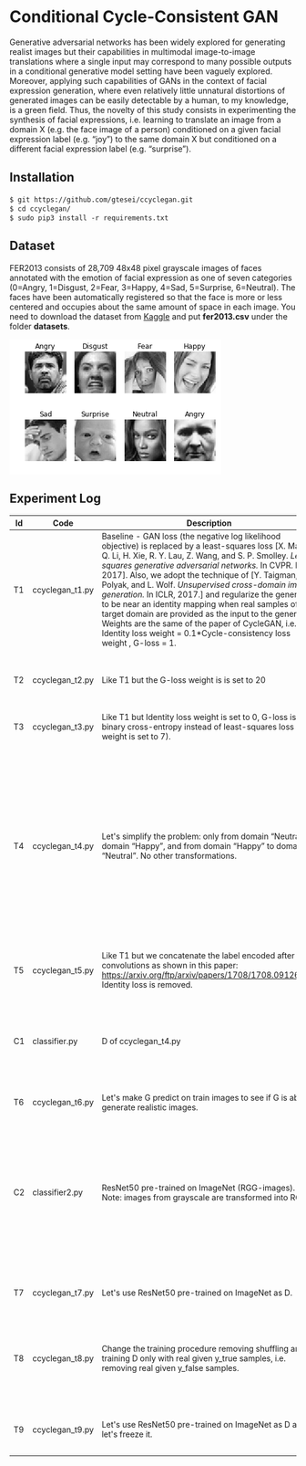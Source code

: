 # Conditional Cycle-Consistent GAN
Generative adversarial networks has been widely explored for generating realist images but their capabilities in multimodal image-to-image translations where a single input may correspond to many possible outputs in a conditional generative model setting have been vaguely explored. Moreover, applying such capabilities of GANs in the context of facial expression generation, where even relatively little unnatural distortions of generated images can be easily detectable by a human, to my knowledge, is a green field. Thus, the novelty of this study consists in experimenting the synthesis of facial expressions, i.e. learning to translate an image from a domain X (e.g. the face image of a person) conditioned on a given facial expression label (e.g. “joy”) to the same domain X but conditioned on a different facial expression label (e.g. “surprise”).

## Installation
    $ git https://github.com/gtesei/ccyclegan.git
    $ cd ccyclegan/
    $ sudo pip3 install -r requirements.txt
    
## Dataset 
FER2013 consists of 28,709 48x48 pixel grayscale images of faces annotated with the emotion of facial expression as one of seven categories (0=Angry, 1=Disgust, 2=Fear, 3=Happy, 4=Sad, 5=Surprise, 6=Neutral). The faces have been automatically registered so that the face is more or less centered and occupies about the same amount of space in each image.
You need to download the dataset from [Kaggle](https://www.kaggle.com/c/challenges-in-representation-learning-facial-expression-recognition-challenge/data) and put __fer2013.csv__ under the folder __datasets__. 

<img src="images/fer2013_sample.png" align="middle" /> 

## Experiment Log

Id | Code | Description | Notes | 
--- | --- | --- | --- |
T1 | ccyclegan_t1.py | Baseline - GAN loss (the negative log likelihood objective) is replaced by a least-squares loss [X. Mao, Q. Li, H. Xie, R. Y. Lau, Z. Wang, and S. P. Smolley. _Least squares generative adversarial networks._ In CVPR. IEEE, 2017]. Also, we adopt the technique of [Y. Taigman, A. Polyak, and L. Wolf. _Unsupervised cross-domain image generation._ In ICLR, 2017.] and regularize the generator to be near an identity mapping when real samples of the target domain are provided as the input to the generator. Weights are the same of the paper of CycleGAN, i.e. Identity loss weight = 0.1*Cycle-consistency loss weight , G-loss = 1. | G-loss too high compared to D-loss. Let's try to increment the weight of G-loss. |
T2 | ccyclegan_t2.py | Like T1 but the G-loss weight is is set to 20 | No reconstruction in 200 epochs – discriminator has 100% accuracy  |
T3 | ccyclegan_t3.py | Like T1 but Identity loss weight is set to 0, G-loss is binary cross-entropy instead of least-squares loss  (and weight is set to 7). | G-loss too high vs. D-loss |
T4 | ccyclegan_t4.py | Let's simplify the problem: only from domain “Neutral” to domain “Happy”, and from domain “Happy” to domain “Neutral”. No other transformations. | Discriminator ~100% accuracy. This can be due to the fact that, reducing the problem in this way, also the training data is reduced and the generator does not benefit from this. This is an example of situation when Multi-task learning should be applied. Let's restore the problem to its original terms! |
T5 | ccyclegan_t5.py | Like T1 but we concatenate the label encoded after the convolutions as shown in this paper: https://arxiv.org/ftp/arxiv/papers/1708/1708.09126.pdf. Identity loss is removed. | G-loss too high vs. D-loss |
C1 | classifier.py | D of ccyclegan_t4.py | accuracy-train ~ 100%, accuracy-test ~70% which is compatible with the winner model of the Kaggle competition, i.e. 0.71161 |
T6 | ccyclegan_t6.py | Let's make G predict on train images to see if G is able to generate realistic images. | Images not very realistic. |
C2 | classifier2.py | ResNet50 pre-trained on ImageNet (RGG-images). Note: images from grayscale are transformed into RGB. | After 15 epochs we have accuracy-train ~ 95% and accuracy-test ~ 80%, which better than the winner of the Kaggle competition (ResNet was released in 2015 vs. the competition was organized in 2013) |
T7 | ccyclegan_t7.py | Let's use ResNet50 pre-trained on ImageNet as D. | Generated images not very realistic and D-accuracy~100% |
T8 | ccyclegan_t8.py | Change the training procedure removing shuffling and training D only with real given y_true samples, i.e. removing real given y_false samples. | Discriminator has ~100% accuracy on training set, reconstruction loss is low and G-loss is high compared with D-loss.  |
T9 | ccyclegan_t9.py | Let's use ResNet50 pre-trained on ImageNet as D and let's freeze it. | Generated images not very realistic and reconstruction loss is low. |










    





